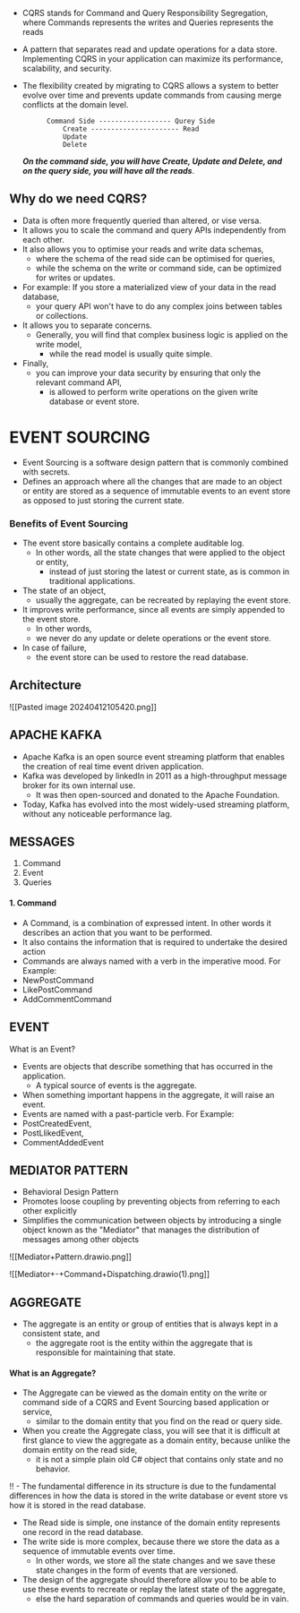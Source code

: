 
- CQRS stands for Command and Query Responsibility Segregation, where Commands represents the writes and Queries represents the reads
- A pattern that separates read and update operations for a data store. Implementing CQRS in your application can maximize its performance, scalability, and security. 
- The flexibility created by migrating to CQRS allows a system to better evolve over time and prevents update commands from causing merge conflicts at the domain level.



			Command Side ------------------ Qurey Side
				Create ---------------------- Read
				Update
				Delete
	***On the command side, you will have Create, Update and Delete, and on the query side, you will have all the reads***.



 ## Why do we need CQRS?
 - Data is often more frequently queried than altered, or vise versa.
 - It allows you to scale the command and query APIs independently from each other.
 - It also allows you to optimise your reads and write data schemas,
	 - where the schema of the read side can be optimised for queries, 
	 - while the schema on the write or command side, can be optimized for writes or updates.
- For example: If you store a materialized view of your data in the read database, 
	- your query API won't have to do any complex joins between tables or collections.
- It allows you to separate concerns.
	- Generally, you will find that complex business logic is applied on the write model,
		- while the read model is usually quite  simple.
- Finally, 
	- you can improve your data security by ensuring that only the relevant command API,
		- is allowed to perform write operations on the given write database or event store.



# EVENT SOURCING 

- Event Sourcing is a software design pattern that is commonly combined with secrets.
- Defines an approach where all the changes that are made to an object or entity are stored as a sequence of immutable events to an event store as opposed to just storing the  current state.

### Benefits of Event Sourcing
- The event store basically contains a complete auditable log.
	- In other words, all the state changes that were applied to the object or entity, 
		- instead of just storing the latest or current state, as is common in traditional applications.
- The state of an object, 
	- usually the aggregate, can be recreated by replaying the event store.
- It improves write performance, since all events are simply appended to the event store.
	- In other words, 
	- we never do any update or delete operations or the event store.
- In case of failure, 
	- the event store can be used to restore the read database.



## Architecture

![[Pasted image 20240412105420.png]]

## APACHE KAFKA

- Apache Kafka is an open source event streaming platform that enables the creation of real time event driven application.
- Kafka was developed by linkedIn in 2011 as a high-throughput message broker for its own internal use.
	- It was then open-sourced and donated to the Apache Foundation.
- Today, Kafka has evolved into the most widely-used streaming platform, without any noticeable performance lag.



## MESSAGES

1. Command
2. Event
3. Queries

#### 1. Command
- A Command, is a combination of expressed intent. In other words it describes an action that you want to be performed.
- It also contains the information that is required to undertake the desired action
- Commands are always named with a verb in the imperative mood.
For Example:
- NewPostCommand
- LikePostCommand
- AddCommentCommand


## EVENT

What is an Event?
- Events are objects that describe something that has occurred in the application.
	- A typical source of events is the aggregate.
- When something important happens in the aggregate, it will raise an event.
- Events are named with a past-particle verb.
For Example:
- PostCreatedEvent,
- PostLlikedEvent,
- CommentAddedEvent


## MEDIATOR PATTERN

- Behavioral Design Pattern
- Promotes loose coupling by preventing objects from referring to each other explicitly
- Simplifies the communication between objects by introducing a single object known as the "Mediator" that manages the distribution of messages among other objects


![[Mediator+Pattern.drawio.png]]

![[Mediator+-+Command+Dispatching.drawio(1).png]]


## AGGREGATE
- The aggregate is an entity or group of entities that is always kept in a consistent state, and 
	- the aggregate root is the entity within the aggregate that is responsible for maintaining that state.


#### What is an Aggregate?

- The Aggregate can be viewed as the domain entity on the write or command side of a CQRS and Event Sourcing based application or service,
	- similar to the domain entity that you find on the read or query side.
- When you create the Aggregate class, you will see that it is difficult at first glance to view the aggregate as a domain entity, because unlike the domain entity on the read side,
	- it is not a simple plain old C# object that contains only state and no behavior.

!! - The fundamental difference in its structure is due to the fundamental differences in how the data is stored in the write database or event store vs how it is stored in the read database.
 - The Read side is simple, one instance of the domain entity represents one record in the read database.
 - The write side is more complex, because there we store the data as a sequence of immutable events over time.
	 - In other words, we store all the state changes and we save these state changes in the form of events that are versioned.
- The design of the aggregate should therefore allow you to be able to use these events to recreate or replay the latest state of the aggregate,
	- else the hard separation of commands and queries would be in vain.

